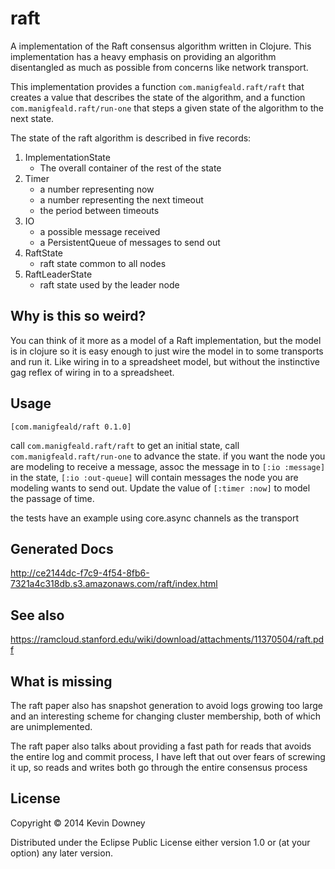 # raft

A implementation of the Raft consensus algorithm written in
Clojure. This implementation has a heavy emphasis on providing an
algorithm disentangled as much as possible from concerns like network
transport.

This implementation provides a function `com.manigfeald.raft/raft`
that creates a value that describes the state of the algorithm, and a
function `com.manigfeald.raft/run-one` that steps a given state of the
algorithm to the next state.

The state of the raft algorithm is described in five records:

1. ImplementationState
   - The overall container of the rest of the state
2. Timer
   - a number representing now
   - a number representing the next timeout
   - the period between timeouts
3. IO
   - a possible message received
   - a PersistentQueue of messages to send out
4. RaftState
   - raft state common to all nodes
5. RaftLeaderState
   - raft state used by the leader node

## Why is this so weird?

You can think of it more as a model of a Raft implementation, but the
model is in clojure so it is easy enough to just wire the model in to
some transports and run it. Like wiring in to a spreadsheet model, but
without the instinctive gag reflex of wiring in to a spreadsheet.

## Usage

`[com.manigfeald/raft 0.1.0]`

call `com.manigfeald.raft/raft` to get an initial state, call
`com.manigfeald.raft/run-one` to advance the state. if you want the
node you are modeling to receive a message, assoc the message in to
`[:io :message]` in the state, `[:io :out-queue]` will contain messages
the node you are modeling wants to send out. Update the value of
`[:timer :now]` to model the passage of time.

the tests have an example using core.async channels as the transport

## Generated Docs

http://ce2144dc-f7c9-4f54-8fb6-7321a4c318db.s3.amazonaws.com/raft/index.html

## See also

https://ramcloud.stanford.edu/wiki/download/attachments/11370504/raft.pdf

## What is missing

The raft paper also has snapshot generation to avoid logs growing too
large and an interesting scheme for changing cluster membership, both
of which are unimplemented.

The raft paper also talks about providing a fast path for reads that
avoids the entire log and commit process, I have left that out over
fears of screwing it up, so reads and writes both go through the
entire consensus process

## License

Copyright © 2014 Kevin Downey

Distributed under the Eclipse Public License either version 1.0 or (at
your option) any later version.
